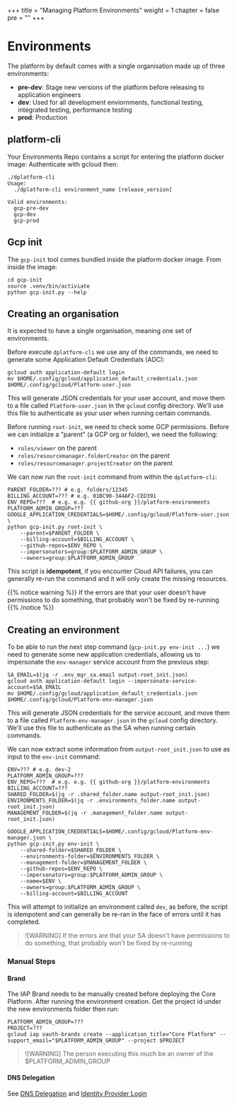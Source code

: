 +++
title = "Managing Platform Environments"
weight = 1
chapter = false
pre = ""
+++

# Environments

The platform by default comes with a single organisation made up of three environments:

* **pre-dev**: Stage new versions of the platform before releasing to application engineers
* **dev**: Used for all development enviornments, functional testing, integrated testing, performance testing
* **prod**: Production

## platform-cli

Your Environments Repo contains a script for entering the platform docker image:
Authenticate with gcloud then:

```
./dplatform-cli
Usage:
  ./dplatform-cli environment_name [release_version]

Valid environments:
  gcp-pre-dev
  gcp-dev
  gcp-prod
```

## Gcp init

The `gcp-init` tool comes bundled inside the platform docker image. From inside the image:

```
cd gcp-init
source .venv/bin/activiate
python gcp-init.py --help
```

## Creating an organisation

It is expected to have a single organisation, meaning one set of environments.

Before execute `dplatform-cli` we use any of the commands, we need to generate some Application Default Credentials (ADC):

```shell
gcloud auth application-default login
mv $HOME/.config/gcloud/application_default_credentials.json $HOME/.config/gcloud/Platform-user.json
```

This will generate JSON credentials for your user account, and move them to a file called `Platform-user.json` in the `gcloud` config directory. We'll use this file to authenticate as your user when running certain commands.

Before running `root-init`, we need to check some GCP permissions. Before we can initialize a "parent" (a GCP org or folder), we need the following:

  - `roles/viewer` on the parent
  - `roles/resourcemanager.folderCreator` on the parent
  - `roles/resourcemanager.projectCreator` on the parent

We can now run the `root-init` command from within the `dplatform-cli`:

```shell
PARENT_FOLDER=??? # e.g. folders/12345
BILLING_ACCOUNT=??? # e.g. 01BC90-344AF2-CED391
ENV_REPO=???  # e.g. e.g. {{ github-org }}/platform-environments
PLATFORM_ADMIN_GROUP=???
GOOGLE_APPLICATION_CREDENTIALS=$HOME/.config/gcloud/Platform-user.json \
python gcp-init.py root-init \
    --parent=$PARENT_FOLDER \
    --billing-account=$BILLING_ACCOUNT \
    --github-repos=$ENV_REPO \
    --impersonators=group:$PLATFORM_ADMIN_GROUP \
    --owners=group:$PLATFORM_ADMIN_GROUP
```

This script is **idempotent**, if you encounter Cloud API failures, you can generally re-run the command and it will only create the missing resources.

{{% notice warning %}}
If the errors are that your user doesn't have permissions to do something, that probably won't be fixed by re-running
{{% /notice %}}

## Creating an environment

To be able to run the next step command (`gcp-init.py env-init ...`) we need to generate some new application credentials, allowing us to impersonate the `env-manager` service account from the previous step:

```shell
SA_EMAIL=$(jq -r .env_mgr_sa.email output-root_init.json)
gcloud auth application-default login --impersonate-service-account=$SA_EMAIL
mv $HOME/.config/gcloud/application_default_credentials.json $HOME/.config/gcloud/Platform-env-manager.json
```

This will generate JSON credentials for the service account, and move them to a file called `Platform-env-manager.json` in the `gcloud` config directory. We'll use this file to authenticate as the SA when running certain commands.

We can now extract some information from `output-root_init.json` to use as input to the `env-init` command:

```shell
ENV=??? # e.g. dev-2
PLATFORM_ADMIN_GROUP=???
ENV_REPO=???  # e.g. e.g. {{ github-org }}/platform-environments
BILLING_ACCOUNT=???
SHARED_FOLDER=$(jq -r .shared_folder.name output-root_init.json)
ENVIRONMENTS_FOLDER=$(jq -r .environments_folder.name output-root_init.json)
MANAGEMENT_FOLDER=$(jq -r .management_folder.name output-root_init.json)

GOOGLE_APPLICATION_CREDENTIALS=$HOME/.config/gcloud/Platform-env-manager.json \
python gcp-init.py env-init \
    --shared-folder=$SHARED_FOLDER \
    --environments-folder=$ENVIRONMENTS_FOLDER \
    --management-folder=$MANAGEMENT_FOLDER \
    --github-repos=$ENV_REPO \
    --impersonators=group:$PLATFORM_ADMIN_GROUP \
    --name=$ENV \
    --owners=group:$PLATFORM_ADMIN_GROUP \
    --billing-account=$BILLING_ACCOUNT
```

This will attempt to initialize an environment called `dev`, as before, the script is idempotent and can generally be re-ran in the face of errors until it has completed.

> ![WARNING]
> If the errors are that your SA doesn't have permissions to do something, that probably won't be fixed by re-running

### Manual Steps

#### Brand

The IAP Brand needs to be manually created before deploying the Core Platform.
After running the environment creation. Get the project id under the new environments folder
then run:

```
PLATFORM_ADMIN_GROUP=???
PROJECT=???
gcloud iap oauth-brands create --application_title="Core Platform" --support_email="$PLATFORM_ADMIN_GROUP" --project $PROJECT
```

> ![WARNING]
> The person executing this much be an owner of the $PLATFORM_ADMIN_GROUP

#### DNS Delegation

See [DNS Delegation](../dns) and [Identity Provider Login](../internal-services)





